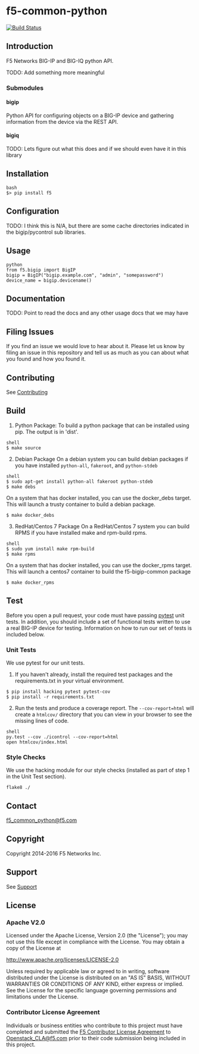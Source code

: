 <!--
Copyright 2015 F5 Networks Inc.

Licensed under the Apache License, Version 2.0 (the "License");
you may not use this file except in compliance with the License.
You may obtain a copy of the License at

  http://www.apache.org/licenses/LICENSE-2.0

Unless required by applicable law or agreed to in writing, software
distributed under the License is distributed on an "AS IS" BASIS,
WITHOUT WARRANTIES OR CONDITIONS OF ANY KIND, either express or implied.
See the License for the specific language governing permissions and
limitations under the License.
-->
# f5-common-python
[![Build Status](https://travis-ci.com/F5Networks/f5-common-python.svg?token=s9yQgrQoSkLe6ec4WQKS&branch=develop)](https://travis-ci.com/F5Networks/f5-common-python)

## Introduction
F5 Networks BIG-IP and BIG-IQ python API.
 
 TODO: Add something more meaningful

### Submodules

#### bigip
Python API for configuring objects on a BIG-IP device and gathering information
from the device via the REST API.

#### bigiq
TODO: Lets figure out what this does and if we should even have it in this library

## Installation
```
bash
$> pip install f5
```

## Configuration
TODO: I think this is N/A, but there are some cache directories indicated in the bigip/pycontrol sub libraries.

## Usage
```
python
from f5.bigip import BigIP
bigip = BigIP("bigip.example.com", "admin", "somepassword")
device_name = bigip.devicename()
```

## Documentation
TODO: Point to read the docs and any other usage docs that we may have

## Filing Issues
If you find an issue we would love to hear about it. Please let us know by
filing an issue in this repository and tell us as much as you can about what
you found and how you found it.

## Contributing
See [Contributing](CONTRIBUTING.md)

## Build

1. Python Package:
To build a python package that can be installed using pip. The output is in 'dist'.
```
shell
$ make source
```
2. Debian Package
On a debian system you can build debian packages if you have installed `python-all`, `fakeroot`, and `python-stdeb`
```
shell
$ sudo apt-get install python-all fakeroot python-stdeb
$ make debs
```
On a system that has docker installed, you can use the docker_debs target. This will launch a trusty container to build
a debian package.
```shell
$ make docker_debs
```
3. RedHat/Centos 7 Package
On a RedHat/Centos 7 system you can build RPMS if you have installed make and rpm-build rpms.
```
shell
$ sudo yum install make rpm-build
$ make rpms
```
On a system that has docker installed, you can use the docker_rpms target. This will launch a centos7 container to build
the f5-bigip-common package
```shell
$ make docker_rpms
```

## Test
Before you open a pull request, your code must have passing [pytest](http://pytest.org) unit tests. In addition, you should include a set of functional tests written to use a real BIG-IP device for testing. Information on how to run our set of tests is included below.

### Unit Tests
We use pytest for our unit tests.
1. If you haven't already, install the required test packages and the requirements.txt in your virtual environment.
```shell
$ pip install hacking pytest pytest-cov
$ pip install -r requirements.txt
```
2. Run the tests and produce a coverage report.  The `--cov-report=html` will
create a `htmlcov/` directory that you can view in your browser to see the
missing lines of code.
```
shell
py.test --cov ./icontrol --cov-report=html
open htmlcov/index.html
```

### Style Checks
We use the hacking module for our style checks (installed as part of
step 1 in the Unit Test section).
```shell
flake8 ./
```

## Contact
<f5_common_python@f5.com>

## Copyright
Copyright 2014-2016 F5 Networks Inc.

## Support
See [Support](SUPPORT.md)

## License
 
### Apache V2.0
Licensed under the Apache License, Version 2.0 (the "License");
you may not use this file except in compliance with the License.
You may obtain a copy of the License at
 
http://www.apache.org/licenses/LICENSE-2.0
 
Unless required by applicable law or agreed to in writing, software
distributed under the License is distributed on an "AS IS" BASIS,
WITHOUT WARRANTIES OR CONDITIONS OF ANY KIND, either express or implied.
See the License for the specific language governing permissions and
limitations under the License.
 
### Contributor License Agreement
Individuals or business entities who contribute to this project must have completed and submitted the [F5 Contributor License Agreement](http://f5networks.github.io/f5-openstack-docs/cla_landing/index.html) to Openstack_CLA@f5.com prior to their
code submission being included in this project.
